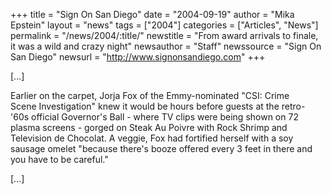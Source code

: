 +++
title = "Sign On San Diego"
date = "2004-09-19"
author = "Mika Epstein"
layout = "news"
tags = ["2004"]
categories = ["Articles", "News"]
permalink = "/news/2004/:title/"
newstitle = "From award arrivals to finale, it was a wild and crazy night"
newsauthor = "Staff"
newssource = "Sign On San Diego"
newsurl = "http://www.signonsandiego.com"
+++

[...]

Earlier on the carpet, Jorja Fox of the Emmy-nominated "CSI: Crime  
Scene Investigation" knew it would be hours before guests at the retro-  
'60s official Governor's Ball - where TV clips were being shown on 72  
plasma screens - gorged on Steak Au Poivre with Rock Shrimp and  
Television de Chocolat. A veggie, Fox had fortified herself with a soy  
sausage omelet "because there's booze offered every 3 feet in there and  
you have to be careful."

[...]

